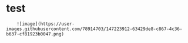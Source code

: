 # test
        ![image](https://user-images.githubusercontent.com/78914703/147223912-63429de8-c867-4c36-b637-cf81923b0047.png)




